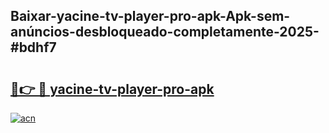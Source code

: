 ## Baixar-yacine-tv-player-pro-apk-Apk-sem-anúncios-desbloqueado-completamente-2025-#bdhf7

# <h2><a href="https://ainizakaria.my?title=yacine-tv-player-pro-apk&ref=22M">🔗👉 🔴 yacine-tv-player-pro-apk</a></h2>

[![acn](https://github.com/user-attachments/assets/0f9c940e-d8b0-45ae-aac7-cd30a18b3e1c)](https://ainizakaria.my?title=yacine-tv-player-pro-apk&ref=22M)

